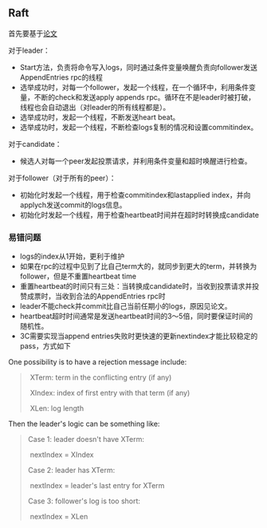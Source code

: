 ## Raft

首先要基于[论文](https://pdos.csail.mit.edu/6.824/papers/raft-extended.pdf)

对于leader：

- Start方法，负责将命令写入logs，同时通过条件变量唤醒负责向follower发送AppendEntries rpc的线程
- 选举成功时，对每一个follower，发起一个线程，在一个循环中，利用条件变量，不断的check和发送apply appends rpc。循环在不是leader时被打破，线程也会自动退出（对leader的所有线程都是）。
- 选举成功时，发起一个线程，不断发送heart beat。
- 选举成功时，发起一个线程，不断检查logs复制的情况和设置commitindex。

对于candidate：

- 候选人对每一个peer发起投票请求，并利用条件变量和超时唤醒进行检查。

对于follower（对于所有的peer）：

- 初始化时发起一个线程，用于检查commitindex和lastapplied index，并向applych发送commit的logs信息。
- 初始化时发起一个线程，用于检查heartbeat时间并在超时时转换成candidate

### 易错问题

- logs的index从1开始，更利于维护
- 如果在rpc的过程中见到了比自己term大的，就同步到更大的term，并转换为follower，但是不重置heartbeat time
- 重置heartbeat的时间只有三处：当转换成candidate时，当收到投票请求并投赞成票时，当收到合法的AppendEntries rpc时
- leader不能check并commit比自己当前任期小的logs，原因见论文。
- heartbeat超时时间通常是发送heartbeat时间的3～5倍，同时要保证时间的随机性。
- 3C需要实现当append entries失败时更快速的更新nextindex才能比较稳定的pass，方式如下

One possibility is to have a rejection message include:

> ​    XTerm:  term in the conflicting entry (if any)
>
> ​    XIndex: index of first entry with that term (if any)
>
> ​    XLen:   log length

Then the leader's logic can be something like:

>   Case 1: leader doesn't have XTerm:
>
> ​    nextIndex = XIndex
>
>   Case 2: leader has XTerm:
>
> ​    nextIndex = leader's last entry for XTerm
>
>   Case 3: follower's log is too short:
>
> ​    nextIndex = XLen